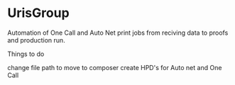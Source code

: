 # UrisGroup
Automation of One Call and Auto Net print jobs from reciving data to proofs and production run.

Things to do

change file path to move to composer
create HPD's for Auto net and One Call
